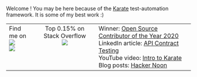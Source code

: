 Welcome ! You may be here because of the [Karate](https://github.com/intuit/karate) test-automation framework. It is some of my best work :)

<table>
  <tr>
    <td valign="top">
      Find me on <br/>
      <a href="https://www.linkedin.com/in/ptrthomas/"><img src="https://img.shields.io/badge/linkedin-%230077B5.svg?&style=for-the-badge&logo=linkedin&logoColor=white"/></a> <br/>
      <a href="https://twitter.com/ptrthomas"><img src="https://img.shields.io/badge/twitter-%231DA1F2.svg?&style=for-the-badge&logo=twitter&logoColor=white"/></a>      
    </td>  
    <td align="center" valign="top">
      Top 0.15% on Stack Overflow<br/>
      <a href="https://stackoverflow.com/users/143475/peter-thomas"><img src="https://stackoverflow.com/users/flair/143475.png"/></a>
    </td>
    <td valign="top">
      Winner: <a href="https://twitter.com/ptrthomas/status/1318575760546746368">Open Source Contributor of the Year 2020</a> <br/>
      LinkedIn article: <a href="https://www.linkedin.com/pulse/api-contract-testing-visual-guide-peter-thomas/">API Contract Testing</a> <br/>
      YouTube video: <a href="https://youtu.be/yu3uupBZyxc">Intro to Karate</a> <br/>
      Blog posts: <a href="https://hackernoon.com/u/ptrthomas">Hacker Noon</a>    
    </td>
  </tr>
</table>

